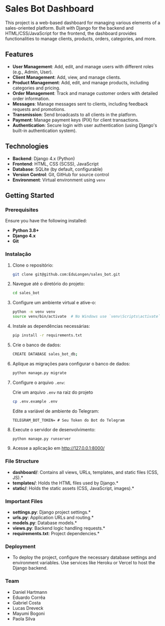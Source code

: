 # Sales Bot Dashboard

This project is a web-based dashboard for managing various elements of a sales-oriented platform. Built with Django for the backend and HTML/CSS/JavaScript for the frontend, the dashboard provides functionalities to manage clients, products, orders, categories, and more.

## Features

- **User Management**: Add, edit, and manage users with different roles (e.g., Admin, User).
- **Client Management**: Add, view, and manage clients.
- **Product Management**: Add, edit, and manage products, including categories and pricing.
- **Order Management**: Track and manage customer orders with detailed order information.
- **Messages**: Manage messages sent to clients, including feedback requests and promotions.
- **Transmission**: Send broadcasts to all clients in the platform.
- **Payment**: Manage payment keys (PIX) for client transactions.
- **Authentication**: Secure login with user authentication (using Django's built-in authentication system).

## Technologies

- **Backend**: Django 4.x (Python)
- **Frontend**: HTML, CSS (SCSS), JavaScript
- **Database**: SQLite (by default, configurable)
- **Version Control**: Git, GitHub for source control
- **Environment**: Virtual environment using `venv`

## Getting Started

### Prerequisites

Ensure you have the following installed:
- **Python 3.8+**
- **Django 4.x**
- **Git**

### Instalação

1. Clone o repositório:
   ```bash
   git clone git@github.com:EduLongen/sales_bot.git
   ```

2. Navegue até o diretório do projeto:

   ```bash
   cd sales_bot
   ```

3. Configure um ambiente virtual e ative-o:

   ```bash
   python -m venv venv
   source venv/bin/activate  # No Windows use `venv\Scripts\activate`
   ```

4. Instale as dependências necessárias:

   ```bash
   pip install -r requirements.txt
   ```

5. Crie o banco de dados:

   ```bash
   CREATE DATABASE sales_bot_db;
   ```

6. Aplique as migrações para configurar o banco de dados:

   ```bash
   python manage.py migrate
   ```

7. Configure o arquivo `.env`:

   Crie um arquivo `.env` na raiz do projeto
   ```bash
   cp .env.example .env
   ```

   Edite a variável de ambiente do Telegram:
   ```env
   TELEGRAM_BOT_TOKEN= # Seu Token do Bot do Telegram
   ```

8. Execute o servidor de desenvolvimento:

   ```bash
   python manage.py runserver
   ```

9. Acesse a aplicação em http://127.0.0.1:8000/

### File Structure
- **dashboard/**: Contains all views, URLs, templates, and static files (CSS, JS).*
- **templates/**: Holds the HTML files used by Django.*
- **static/**: Holds the static assets (CSS, JavaScript, images).*

### Important Files
- **settings.py**: Django project settings.*
- **urls.py**: Application URLs and routing.*
- **models.py**: Database models.*
- **views.py**: Backend logic handling requests.*
- **requirements.txt**: Project dependencies.*

### Deployment
- To deploy the project, configure the necessary database settings and environment variables. Use services like Heroku or Vercel to host the Django backend.

### Team
 - Daniel Hartmann
 - Eduardo Corrêa
 - Gabriel Costa
 - Lucas Dreveck
 - Mayumi Bogoni
 - Paola Silva